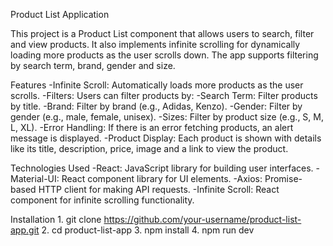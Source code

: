 Product List Application

This project is a Product List component that allows users to search, filter and view products. It also implements infinite scrolling for dynamically loading more products as the user scrolls down. The app supports filtering by search term, brand, gender and size.

Features
-Infinite Scroll: Automatically loads more products as the user scrolls.
-Filters: Users can filter products by:
    -Search Term: Filter products by title.
    -Brand: Filter by brand (e.g., Adidas, Kenzo).
    -Gender: Filter by gender (e.g., male, female, unisex).
    -Sizes: Filter by product size (e.g., S, M, L, XL).
-Error Handling: If there is an error fetching products, an alert message is displayed.
-Product Display: Each product is shown with details like its title, description, price, image and a link to view the product.

Technologies Used
-React: JavaScript library for building user interfaces.
-Material-UI: React component library for UI elements.
-Axios: Promise-based HTTP client for making API requests.
-Infinite Scroll: React component for infinite scrolling functionality.

Installation
    1. git clone https://github.com/your-username/product-list-app.git
    2. cd product-list-app
    3. npm install
    4. npm run dev